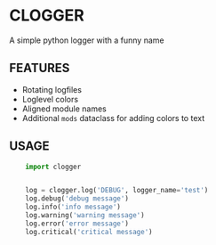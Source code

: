 # CLOGGER

A simple python logger with a funny name

## FEATURES

- Rotating logfiles
- Loglevel colors
- Aligned module names
- Additional `mods` dataclass for adding colors to text

## USAGE

```python
    import clogger


    log = clogger.log('DEBUG', logger_name='test')
    log.debug('debug message')
    log.info('info message')
    log.warning('warning message')
    log.error('error message')
    log.critical('critical message')
```
